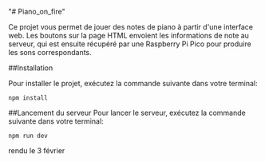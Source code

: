 "# Piano_on_fire" 

Ce projet vous permet de jouer des notes de piano à partir d'une interface web. Les boutons sur la page HTML envoient les informations de note au serveur, qui est ensuite récupéré par une Raspberry Pi Pico pour produire les sons correspondants.

##Installation

Pour installer le projet, exécutez la commande suivante dans votre terminal:
```
npm install
```


##Lancement du serveur
Pour lancer le serveur, exécutez la commande suivante dans votre terminal:
```
npm run dev
```


rendu le 3 février 